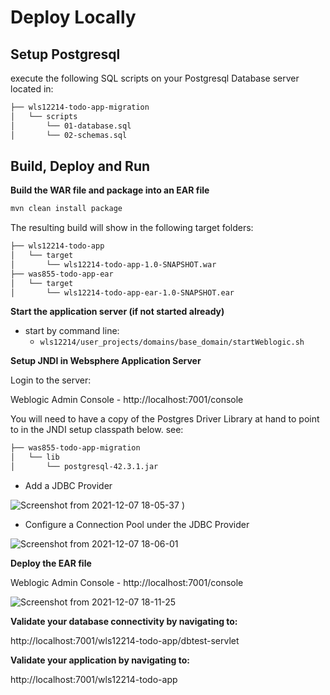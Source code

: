 # Deploy Locally

## Setup Postgresql

execute the following SQL scripts on your Postgresql Database server located in:

```bash
├── wls12214-todo-app-migration
│   └── scripts
│       └── 01-database.sql
│       └── 02-schemas.sql
```

## Build, Deploy and Run

**Build the WAR file and package into an EAR file**

```bash
mvn clean install package
```
The resulting build will show in the following target folders:

```bash
├── wls12214-todo-app
│   └── target
│       └── wls12214-todo-app-1.0-SNAPSHOT.war
├── was855-todo-app-ear
│   └── target
│       └── wls12214-todo-app-ear-1.0-SNAPSHOT.ear
```

**Start the application server (if not started already)**

- start by command line:
    - `wls12214/user_projects/domains/base_domain/startWeblogic.sh`

**Setup JNDI in Websphere Application Server**

Login to the server:

Weblogic Admin Console - http://localhost:7001/console


You will need to have a copy of the Postgres Driver Library at hand to point to in the JNDI setup classpath below. see:

```bash
├── was855-todo-app-migration
│   └── lib
│       └── postgresql-42.3.1.jar
```

- Add a JDBC Provider 

![Screenshot from 2021-12-07 18-05-37](https://user-images.githubusercontent.com/61749/145124950-5a1d5350-2afd-4432-9168-2703c6af57b1.png)
)

- Configure a Connection Pool under the JDBC Provider

![Screenshot from 2021-12-07 18-06-01](https://user-images.githubusercontent.com/61749/145124943-ee8df872-7eae-4052-af9d-0d34b6afd62f.png)

**Deploy the EAR file**

Weblogic Admin Console - http://localhost:7001/console

![Screenshot from 2021-12-07 18-11-25](https://user-images.githubusercontent.com/61749/145125393-48379ecf-8dee-4450-a84a-fca0beff8cad.png)


**Validate your database connectivity by navigating to:**

http://localhost:7001/wls12214-todo-app/dbtest-servlet

**Validate your application by navigating to:**

http://localhost:7001/wls12214-todo-app